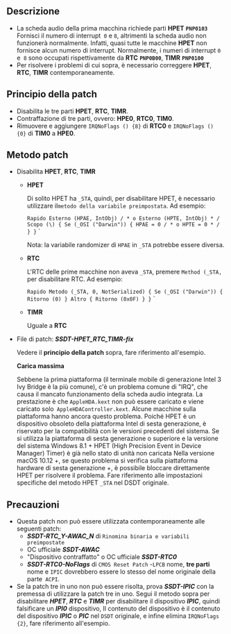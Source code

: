 ## Descrizione

- La scheda audio della prima macchina richiede parti **HPET** **`PNP0103`** Fornisci il numero di interrupt` 0` e `8`, altrimenti la scheda audio non funzionerà normalmente. Infatti, quasi tutte le macchine **HPET** non fornisce alcun numero di interrupt. Normalmente, i numeri di interrupt `0` e` 8` sono occupati rispettivamente da **RTC** **`PNP0B00`**, **TIMR** **`PNP0100`**
- Per risolvere i problemi di cui sopra, è necessario correggere **HPET**, **RTC**, **TIMR** contemporaneamente.

## Principio della patch

- Disabilita le tre parti **HPET**, **RTC**, **TIMR**.
- Contraffazione di tre parti, ovvero: **HPE0**, **RTC0**, **TIM0**.
- Rimuovere e aggiungere `IRQNoFlags () {8}` di **RTC0** e `IRQNoFlags () {0}` di **TIM0** a **HPE0**.

## Metodo patch

- Disabilita **HPET**, **RTC**, **TIMR**
  - **HPET**
  
    Di solito HPET ha `_STA`, quindi, per disabilitare HPET, è necessario utilizzare il` metodo della variabile preimpostata `. Ad esempio:
  
    `` Rapido
    Esterno (HPAE, IntObj) / * o Esterno (HPTE, IntObj) * /
    Scopo (\)
    {
        Se (_OSI ("Darwin"))
        {
            HPAE = 0 / * o HPTE = 0 * /
        }
    }
    `` `
  
    Nota: la variabile randomizer di `HPAE` in `_STA` potrebbe essere diversa.
  
  - **RTC**
  
    L'RTC delle prime macchine non aveva `_STA`, premere `Method (_STA,` per disabilitare RTC. Ad esempio:
  
    `` Rapido
    Metodo (_STA, 0, NotSerialized)
    {
        Se (_OSI ("Darwin"))
        {
            Ritorno (0)
        }
        Altro
        {
            Ritorno (0x0F)
        }
    }
    `` `
  
  - **TIMR**
  
    Uguale a **RTC**
  
- File di patch: ***SSDT-HPET_RTC_TIMR-fix***

  Vedere il **principio della patch** sopra, fare riferimento all'esempio.
  
  **Carica massima**
  
  Sebbene la prima piattaforma (il terminale mobile di generazione Intel 3 Ivy Bridge è la più comune), c'è un problema comune di "IRQ", che causa il mancato funzionamento della scheda audio integrata. La prestazione è che `AppleHDA.kext` non può essere caricato e viene caricato solo` AppleHDAController.kext`. Alcune macchine sulla piattaforma hanno ancora questo problema. Poiché HPET è un dispositivo obsoleto della piattaforma Intel di sesta generazione, è riservato per la compatibilità con le versioni precedenti del sistema. Se si utilizza la piattaforma di sesta generazione o superiore e la versione del sistema Windows 8.1 + HPET (High Precision Event in Device Manager) Timer) è già nello stato di unità non caricata
  Nella versione macOS 10.12 +, se questo problema si verifica sulla piattaforma hardware di sesta generazione +, è possibile bloccare direttamente HPET per risolvere il problema. Fare riferimento alle impostazioni specifiche del metodo HPET `_STA` nel DSDT originale.
    
## Precauzioni

- Questa patch non può essere utilizzata contemporaneamente alle seguenti patch:
  - ***SSDT-RTC_Y-AWAC_N*** di `Rinomina binaria e variabili preimpostate`
  - OC ufficiale ***SSDT-AWAC***
  - "Dispositivo contraffatto" o OC ufficiale ***SSDT-RTC0***
  - ***SSDT-RTC0-NoFlags*** di `CMOS Reset Patch`
-`LPCB` nome, **tre parti** nome e `IPIC` dovrebbero essere lo stesso del nome originale della parte` ACPI`.
- Se la patch tre in uno non può essere risolta, prova ***SSDT-IPIC*** con la premessa di utilizzare la patch tre in uno. Segui il metodo sopra per disabilitare ***HPET***, ***RTC*** e ***TIMR*** per disabilitare il dispositivo ***IPIC***, quindi falsificare un ***IPI0*** dispositivo, Il contenuto del dispositivo è il contenuto del dispositivo ***IPIC*** o ***PIC*** nel `DSDT` originale, e infine elimina `IRQNoFlags {2}`, fare riferimento all'esempio.
